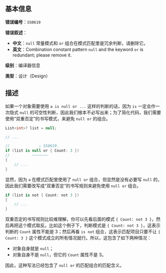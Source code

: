 ## 基本信息

**错误编号**：`SS0619`

**错误叙述**：

* **中文**：`null` 常量模式和 `or` 组合在模式匹配里是冗余判断，请删除它。
* **英文**：Combination constant pattern `null` and the keyword `or` is redundant; please remove it.

**级别**：编译器信息

**类型**：设计（Design）

## 描述

如果一个对象需要使用 `a is null or ...` 这样的判断的话，因为 `is` 一定会作一次隐式 `null` 的可空性判断，因此我们根本不必写出来；为了简化代码，我们需要使用“双重否定”的书写模式，来避免 `null or` 的组合。

```csharp
List<int>? list = null;

// ...

//             ↓ SS0619.
if (list is null or { Count: 3 })
//          ~~~~~~~
{
    // ...
}
```

显然，因为 `a` 在模式匹配里使用了 `null or` 组合，但显然是没有必要写 `null` 的，因此我们需要改写成“双重否定”的书写规则来避免使用 `null or` 组合。

```csharp
if (list is not { Count: not 3 })
{
    // ...
}
```

双重否定的书写规则比较难理解，你可以先看后面的模式 `{ Count: not 3 }`，然后再把这个模式取反。比如这个例子下，判断模式是 `{ Count: not 3 }`，这表示判断的 `Count` 属性不能是 3；然后再看 `is not` 组合，这表示匹配项目只要不让 `{ Count: 3 }` 这个模式成立的所有情况就行。所以，这包含了如下两种情况：

* 对象自身就是 `null`；
* 对象自身不是 `null`，但它的 `Count` 属性不是 3。

因此，这种写法已经包含了 `null or` 的匹配组合的匹配含义。